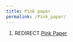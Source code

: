 ```yaml
---
title: Pink paper
permalink: /Pink_paper/
---
```


1.  REDIRECT [Pink Paper](/Pink_Paper "wikilink")